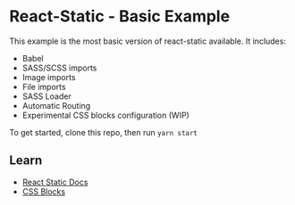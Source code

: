 # React-Static - Basic Example

This example is the most basic version of react-static available. It includes:
- Babel
- SASS/SCSS imports
- Image imports
- File imports
- SASS Loader
- Automatic Routing
- Experimental CSS blocks configuration (WIP)

To get started, clone this repo, then run `yarn start`

## Learn
- [React Static Docs](https://github.com/nozzle/react-static/blob/master/docs/config.md)
- [CSS Blocks](https://github.com/linkedin/css-blocks/tree/master/packages/@css-blocks/webpack)
